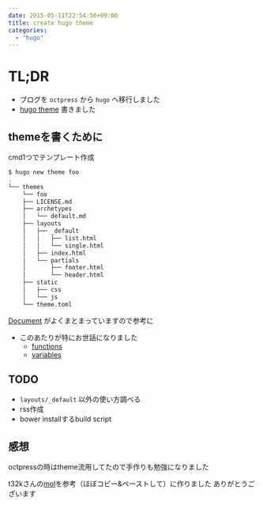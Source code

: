 ```yaml
---
date: 2015-05-11T22:54:56+09:00
title: create hugo theme
categories:
  - "hugo"
---
```


# TL;DR

- ブログを `octpress` から `hugo` へ移行しました
- [hugo theme](https://github.com/9renpoto/delic) 書きました

## themeを書くために

cmd1つでテンプレート作成

```sh
$ hugo new theme foo
.
└── themes
    └── foo
    ├── LICENSE.md
    ├── archetypes
    │   └── default.md
    ├── layouts
    │   ├── _default
    │   │   ├── list.html
    │   │   └── single.html
    │   ├── index.html
    │   └── partials
    │       ├── footer.html
    │       └── header.html
    ├── static
    │   ├── css
    │   └── js
    └── theme.toml
```

[Document](http://gohugo.io/templates/overview/) がよくまとまっていますので参考に

- このあたりが特にお世話になりました
  - [functions](http://gohugo.io/templates/functions/)
  - [variables](http://gohugo.io/templates/variables/)

## TODO

- `layouts/_default` 以外の使い方調べる
- rss作成
- bower installするbuild script

## 感想

octpressの時はtheme流用してたので手作りも勉強になりました

t32kさんの[mol](https://github.com/t32k/mol)を参考（ほぼコピー&ペーストして）に作りました
ありがとうございます
